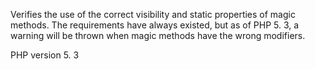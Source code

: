 Verifies the use of the correct visibility and static properties of magic methods.
The requirements have always existed, but as of PHP 5. 3, a warning will be thrown
when magic methods have the wrong modifiers. 

PHP version 5. 3